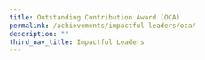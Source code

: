 ```yaml
---
title: Outstanding Contribution Award (OCA)
permalink: /achievements/impactful-leaders/oca/
description: ""
third_nav_title: Impactful Leaders
---
```

